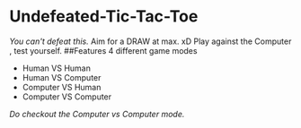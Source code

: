 # Undefeated-Tic-Tac-Toe
*You can't defeat this.* Aim for a DRAW at max. xD Play against the Computer , test yourself.
##Features 4 different game modes
- Human     VS      Human
- Human     VS   Computer
- Computer  VS      Human
- Computer  VS   Computer

_Do checkout the Computer vs Computer mode._
